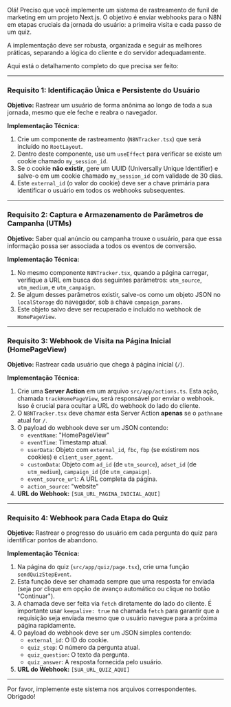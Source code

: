 
Olá! Preciso que você implemente um sistema de rastreamento de funil de marketing em um projeto Next.js. O objetivo é enviar webhooks para o N8N em etapas cruciais da jornada do usuário: a primeira visita e cada passo de um quiz.

A implementação deve ser robusta, organizada e seguir as melhores práticas, separando a lógica do cliente e do servidor adequadamente.

Aqui está o detalhamento completo do que precisa ser feito:

---

### **Requisito 1: Identificação Única e Persistente do Usuário**

**Objetivo:** Rastrear um usuário de forma anônima ao longo de toda a sua jornada, mesmo que ele feche e reabra o navegador.

**Implementação Técnica:**
1.  Crie um componente de rastreamento (`N8NTracker.tsx`) que será incluído no `RootLayout`.
2.  Dentro deste componente, use um `useEffect` para verificar se existe um cookie chamado `my_session_id`.
3.  Se o cookie **não existir**, gere um UUID (Universally Unique Identifier) e salve-o em um cookie chamado `my_session_id` com validade de 30 dias.
4.  Este `external_id` (o valor do cookie) deve ser a chave primária para identificar o usuário em todos os webhooks subsequentes.

---

### **Requisito 2: Captura e Armazenamento de Parâmetros de Campanha (UTMs)**

**Objetivo:** Saber qual anúncio ou campanha trouxe o usuário, para que essa informação possa ser associada a todos os eventos de conversão.

**Implementação Técnica:**
1.  No mesmo componente `N8NTracker.tsx`, quando a página carregar, verifique a URL em busca dos seguintes parâmetros: `utm_source`, `utm_medium`, e `utm_campaign`.
2.  Se algum desses parâmetros existir, salve-os como um objeto JSON no `localStorage` do navegador, sob a chave `campaign_params`.
3.  Este objeto salvo deve ser recuperado e incluído no webhook de `HomePageView`.

---

### **Requisito 3: Webhook de Visita na Página Inicial (HomePageView)**

**Objetivo:** Rastrear cada usuário que chega à página inicial (`/`).

**Implementação Técnica:**
1.  Crie uma **Server Action** em um arquivo `src/app/actions.ts`. Esta ação, chamada `trackHomePageView`, será responsável por enviar o webhook. Isso é crucial para ocultar a URL do webhook do lado do cliente.
2.  O `N8NTracker.tsx` deve chamar esta Server Action **apenas** se o `pathname` atual for `/`.
3.  O payload do webhook deve ser um JSON contendo:
    *   `eventName`: "HomePageView"
    *   `eventTime`: Timestamp atual.
    *   `userData`: Objeto com `external_id`, `fbc`, `fbp` (se existirem nos cookies) e `client_user_agent`.
    *   `customData`: Objeto com `ad_id` (de `utm_source`), `adset_id` (de `utm_medium`), `campaign_id` (de `utm_campaign`).
    *   `event_source_url`: A URL completa da página.
    *   `action_source`: "website"
4.  **URL do Webhook:** `[SUA_URL_PAGINA_INICIAL_AQUI]`

---

### **Requisito 4: Webhook para Cada Etapa do Quiz**

**Objetivo:** Rastrear o progresso do usuário em cada pergunta do quiz para identificar pontos de abandono.

**Implementação Técnica:**
1.  Na página do quiz (`src/app/quiz/page.tsx`), crie uma função `sendQuizStepEvent`.
2.  Esta função deve ser chamada sempre que uma resposta for enviada (seja por clique em opção de avanço automático ou clique no botão "Continuar").
3.  A chamada deve ser feita via `fetch` diretamente do lado do cliente. É importante usar `keepalive: true` na chamada `fetch` para garantir que a requisição seja enviada mesmo que o usuário navegue para a próxima página rapidamente.
4.  O payload do webhook deve ser um JSON simples contendo:
    *   `external_id`: O ID do cookie.
    *   `quiz_step`: O número da pergunta atual.
    *   `quiz_question`: O texto da pergunta.
    *   `quiz_answer`: A resposta fornecida pelo usuário.
5.  **URL do Webhook:** `[SUA_URL_QUIZ_AQUI]`

---

Por favor, implemente este sistema nos arquivos correspondentes. Obrigado!

